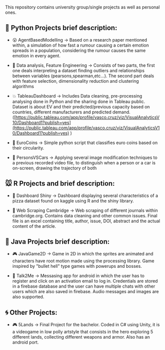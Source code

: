 This repository contains university group/single projects as well as personal ones.

## 🐉  Python Projects brief description:

  - 😮 AgentBasedModelling -> Based on a research paper mentioned within, a simulation of how fast a rumour causing a certain emotion
   spreads in a population, considering the rumour causes the same emotion in every agent.
   
  - 📲 Data analysis, Feature Engineering -> Consists of two parts, the first one deals interpreting a dataset finding outliers
    and relationships between variables (pearsons,spearman,etc...). The second part deals with feature selection, dimensionality reduction
    and clustering algorithms
    
  - 💥 TableauDashboard -> Includes Data cleaning, pre-processing analysing done in Python and the sharing done in Tableau public. Dataset is about EV and their 
  predicted/previous capacity based on countries, different manufacturers and predicted demand.
  ([https://public.tableau.com/app/profile/vasco.cruz/viz/VisualAnalyticsV10/Dashboard1?publish=yes](https://public.tableau.com/app/profile/vasco.cruz/viz/VisualAnalyticsV10/Dashboard1?publish=yes)
)
  
  - 💸 EuroCoins -> Simple python script that classifies euro coins based on their circularity.
  
  - 🚗 PersonsVSCars -> Applying several image modification techniques to a previous recorded video file, to distinguish when a person
   or a car is on-screen, drawing the trajectory of both

## 🐭 R Projects and brief description:

  - 🍕 Dashboard Shiny -> Dashboard displaying several characteristics of a pizza dataset found on kaggle using R and the shiny library.
  
  - 📕  Web Scraping Cambridge -> Web scraping of different journals within cambridge.org. Contains data cleaning and other common issues.
  Final file is an excel containing title, author, issue, DOI, abstract and the actual content of the article.

## 🍵  Java Projects brief description:

  - 🎮 JavaGame2D -> Game in 2D in which the sprites are animated and characters have root motion made using the processing library. Game inspired 
  by "bullet hell" type games with powerups and bosses.
  
  - 💬  Talk2Me -> Messasing app for android in which the user has to register and click on an activation email to log in. 
  Credentials are stored in a firebase database and the user can have multiple chats with other users which are also saved in firebase.
   Audio messages and images are also supported.

## 🌀 Other Projects:

  - 🎮 5Lands -> Final Project for the bachelor. Coded in C# using Unity, it is a videogame in low polly artstyle
  that consists in the hero exploring 5 different lands, collecting different weapons and armor. Also has an android port.
   
